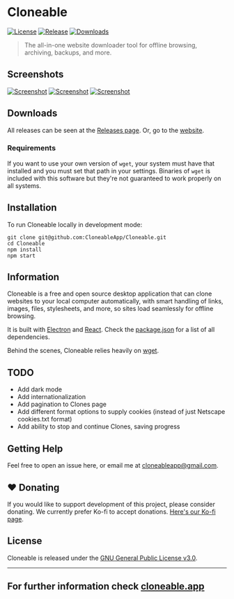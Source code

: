 # Cloneable

[![License](https://img.shields.io/github/license/CloneableApp/Cloneable?label=License&color=brightgreen&cacheSeconds=3600)](./LICENSE)
[![Release](https://img.shields.io/github/v/release/CloneableApp/Cloneable?label=Release&color=brightgreen&cacheSeconds=3600)](https://github.com/CloneableApp/Cloneable/releases/latest)
[![Downloads](https://img.shields.io/github/downloads/CloneableApp/Cloneable/total?label=Downloads&cacheSeconds=3600)](https://cloneable.app/#downloads)

> The all-in-one website downloader tool for offline browsing, archiving, backups, and more.

## Screenshots

[![Screenshot](https://cloneable.app/images/dashboard.png)](https://cloneable.app)
[![Screenshot](https://cloneable.app/images/downloads.png)](https://cloneable.app)
[![Screenshot](https://cloneable.app/images/settings.png)](https://cloneable.app)

## Downloads

All releases can be seen at the [Releases page](https://github.com/CloneableApp/Cloneable/tags). Or, go to the [website](https://cloneable.app/#downloads).

### Requirements

If you want to use your own version of `wget`, your system must have that installed and you must set that path in your settings. Binaries of `wget` is included with this software but they're not guaranteed to work properly on all systems.

## Installation

To run Cloneable locally in development mode:

```
git clone git@github.com:CloneableApp/Cloneable.git
cd Cloneable
npm install
npm start
```

## Information

Cloneable is a free and open source desktop application that can clone websites to your local computer automatically, with smart handling of links, images, files, stylesheets, and more, so sites load seamlessly for offline browsing.

It is built with [Electron](https://www.electronjs.org/) and [React](https://reactjs.org). Check the [package.json](./package.json) for a list of all dependencies.

Behind the scenes, Cloneable relies heavily on [wget](https://www.gnu.org/software/wget/).

## TODO

- Add dark mode
- Add internationalization
- Add pagination to Clones page
- Add different format options to supply cookies (instead of just Netscape cookies.txt format)
- Add ability to stop and continue Clones, saving progress

## Getting Help

Feel free to open an issue here, or email me at [cloneableapp@gmail.com](mailto:cloneableapp@gmail.com).

## ❤️ Donating

If you would like to support development of this project, please consider donating. We currently prefer Ko-fi to accept donations. [Here's our Ko-fi page](https://ko-fi.com/cloneable).
## License

Cloneable is released under the [GNU General Public License v3.0](./LICENSE).

---

## For further information check [cloneable.app](https://cloneable.app)